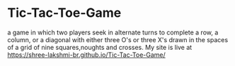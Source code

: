 # Tic-Tac-Toe-Game
a game in which two players seek in alternate turns to complete a row, a column, or a diagonal with either three O's or three X's drawn in the spaces of a grid of nine squares,noughts and crosses.
My site is live at https://shree-lakshmi-br.github.io/Tic-Tac-Toe-Game/
